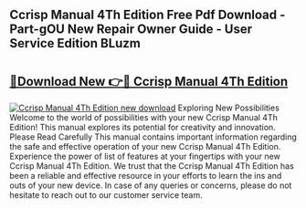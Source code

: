 ## Ccrisp Manual 4Th Edition Free Pdf Download - Part-gOU New Repair Owner Guide - User Service Edition BLuzm

# <h2><a href="http://bc99040.oget.top/?id=Ccrisp+Manual+4Th+Edition">🔗Download New 👉🔴 Ccrisp Manual 4Th Edition</a></h2>

[![Ccrisp Manual 4Th Edition new download](https://i.imgur.com/5g1atiW.png)](http://bc99040.oget.top/?id=Ccrisp+Manual+4Th+Edition)
Exploring New Possibilities Welcome to the world of possibilities with your new Ccrisp Manual 4Th Edition! This manual explores its potential for creativity and innovation. Please Read Carefully This manual contains important information regarding the safe and effective operation of your new Ccrisp Manual 4Th Edition. Experience the power of list of features at your fingertips with your new Ccrisp Manual 4Th Edition. We trust that the Ccrisp Manual 4Th Edition has been a reliable and effective resource in your efforts to learn the ins and outs of your new device. In case of any queries or concerns, please do not hesitate to reach out to our customer service team.
